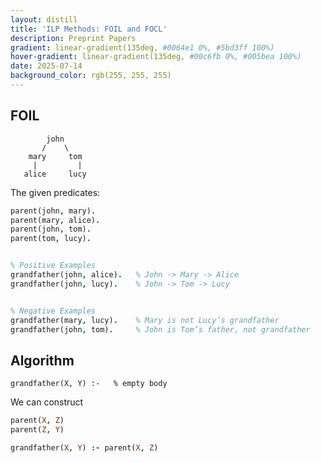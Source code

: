```yaml
---
layout: distill
title: 'ILP Methods: FOIL and FOCL'
description: Preprint Papers
gradient: linear-gradient(135deg, #0064e1 0%, #5bd3ff 100%)
hover-gradient: linear-gradient(135deg, #00c6fb 0%, #005bea 100%)
date: 2025-07-14
background_color: rgb(255, 255, 255)
---
```



## FOIL 



```
        john
       /    \
    mary     tom
     |         |
   alice     lucy

```

The given predicates: 


```prolog
parent(john, mary).
parent(mary, alice).
parent(john, tom).
parent(tom, lucy).


% Positive Examples 
grandfather(john, alice).   % John -> Mary -> Alice
grandfather(john, lucy).    % John -> Tom -> Lucy


% Negative Examples
grandfather(mary, lucy).    % Mary is not Lucy’s grandfather
grandfather(john, tom).     % John is Tom’s father, not grandfather
```

## Algorithm 
```
grandfather(X, Y) :-   % empty body
```

We can construct 
```prolog
parent(X, Z)
parent(Z, Y)
```

```prolog
grandfather(X, Y) :- parent(X, Z)
```